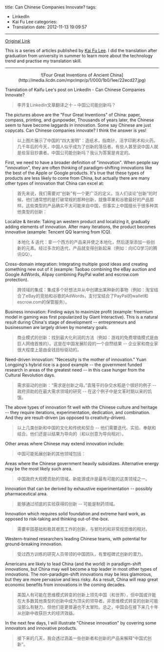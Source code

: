 title: Can Chinese Companies Innovate?
tags:
  - LinkedIn
  - Kai Fu Lee
categories:
  - Translation
date: 2012-11-13 19:09:57
---
[Original Link](https://www.linkedin.com/today/post/article/20121023132432-416648-can-chinese-companies-innovate)

This is a series of articles published by [Kai Fu Lee](https://www.linkedin.com/profile/view?id=416648&authType=name&authToken=GZNe&ref=CONTENT&goback=%2Empd2_*1_*1_*1_*1_*1_*1_20121002150727*5416648*5the*5chinese*5user*5is*5more*5like*5you*5than*5you*5think&trk=mp-ph-pn). I did the translation after graduation from university in summer to learn more about the technology trend and practise my translation skill.

---
<center>![Four Great Inventions of Ancient China](http://media.licdn.com/mpr/mpr/p/1/000/1b0/1ee/22ecd27.jpg)</center>

Translation of Kaifu Lee's post on LinkedIn - Can Chinese Companies Innovate?
>李开复LinkedIn文章翻译之十 – 中国公司能创新吗？

The pictures above are the "Four Great Inventions" of China: paper, compass, printing, and gunpowder, Thousands of years later, the Chinese seem to have become laggards in innovation. Some say Chinese are just copycats. Can Chinese companies innovate? I think the answer is yes!
>以上图片展示了中国的“四大发明”：造纸术，指南针，活字印刷术和火药。几千年后的今天，中国人似乎成为了创新的落伍者。有些人甚至说中国人就是些盲目抄袭者。中国公司能创新吗？我认为答案是肯定的。

First, we need to have a broader definition of "innovation". When people say "innovation", they are often thinking of paradigm-shifting innovations like the best of the Apple or Google products. It's true that these types of products are less likely to come from China, but actually there are many other types of innovation that China can excel at:
>首先来说，我们需要对“创新”有一个更广泛的定义。当人们谈论“创新”的时候，他们通常想的是打破常规的那种创新，就像苹果和谷歌最好的产品那样。这些类型的产品确实不太可能来自中国，但事实上中国擅长于很多种其他类型的创新：

Localize & iterate: Taking an western product and localizing it, gradually adding elements of innovation. After many iterations, the product becomes innovative (example: Tencent QQ learning from ICQ).
>本地化 & 迭代：拿一个西方的产品来并使之本地化，然后逐渐添加一些创新的元素。经过多次的迭代，产品就变得创新起来（例如：向ICQ学习的腾讯QQ）。

Cross-domain integration: Integrating multiple good ideas and creating something new out of it (example: Taobao combining the eBay auction and Google AdWords, Alipay combining PayPal wallet and escrow.com protection).
>跨领域的集成：集成多个好想法并从中创建出某种新的事物（例如：淘宝结合了eBay的竞拍和谷歌的AdWords，支付宝结合了PayPal的wallet和escrow.com的保管服务）。

Business innovation: Finding ways to maximize profit (example: freemium model in gaming was first popularized by Giant Interactive). This is a natural result during China's stage of development -- entrepreneurs and businessmen are largely driven by monetary goals.
>商业模式的创新：找到最大化利润的方法（例如：游戏的免费增值模式是由巨人网络首推的）。这是在中国发展阶段的一个自然结果 -- 企业家和商业家很大程度上是由金钱目标驱动的。

Need-driven innovation: "Necessity is the mother of innovation." Yuan Longping's hybrid rice is a good example -- the government funded research in areas of the greatest need -- in this case hunger from the Cultural Revolution days.
>需求驱动的创新：“需求是创新之母。”袁隆平的杂交水稻是个很好的例子 -- 政府资助的在最大需求领域的研究 -- 在这个例子中是文革时期以来的饥饿。

The above types of innovation fit well with the Chinese culture and heritage -- they require iterations, experimentation, dedication, and combination. And they are result-driven (as opposed to creativity-driven).
>以上几类创新和中国的文化和传统和契合 -- 他们需要迭代、实验、奉献和结合。他们还是以结果为导向的（和以创意为导向相对）。

Other areas where Chinese may extend innovation include:
>中国可能拓展创新的其他领域包括：

Areas where the Chinese government heavily subsidizes. Alternative energy may be the most likely such area.
>中国政府大规模资助的领域。新能源或许是最有可能的这类领域之一。

Innovation that can be derived by exhaustive experimentation -- possibly pharmaceutical area.
>能够通过彻底的实验获得的创新 -- 可能是制药领域。

Innovation which requires solid foundation and extreme hard work, as opposed to risk-taking and thinking out-of-the-box.
>需要牢固基础和极其艰苦工作的创新，与冒险的和非常规思维的相对。

Western-trained researchers leading Chinese teams, with potential for ground-breaking innovation.
>受过西方训练的研究人员带领的中国团队，有里程碑式创新的潜力。

Americans are likely to lead China (and the world) in paradigm-shift innovations, but China may well become a top leader in most other types of innovations. The non-paradigm-shift innovations may be less glamorous, but they are more pervasive and less risky. As a result, China will reap great economic benefits from innovations in the coming decades.
>美国人有可能在思维模式转变的创新上领先中国（和世界），但中国或许能在大多数其他类型的创新中成为顶尖的领导者。非思维模式转变的创新可能没那么有魅力，但他们是更普遍也不太冒险。总之，中国会在接下来几十年从创新中收获巨大的经济效益。

In the next few days, I will illustrate "Chinese innovation" by covering some innovators and innovative products.
>接下来的几天，我会透过涵盖一些创新者和创新的产品来解释“中国式创新”。
